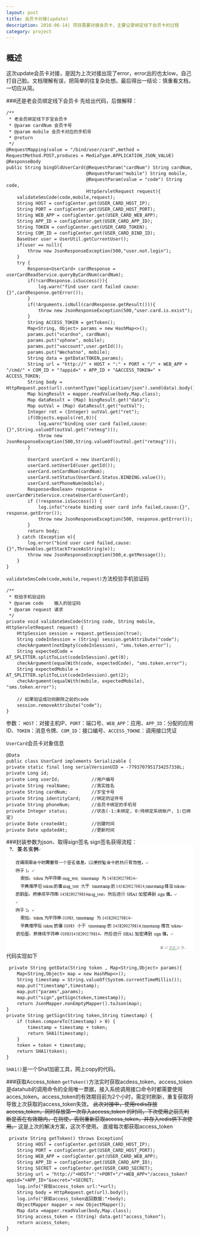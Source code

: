 ```yaml
---
layout: post
title: 会员卡对接(update)
description: 2016-06-14| 项目需要对接会员卡，主要记录绑定线下会员卡的过程
category: project
---
```


## 概述
这次update会员卡对接，是因为上次对接出现了error，error出的也太low，自己打自己脸。文档理解有误，把简单的往复杂处想。最后得出一结论：慎重看文档，一切应从简。

###还是老会员绑定线下会员卡
先给出代码，后做解释：

	/**
     * 老会员绑定线下岁宝会员卡
     * @param cardNum 会员卡号
     * @param mobile 会员卡对应的手机号
     * @return
     */
    @RequestMapping(value = "/bind/user/card",method = RequestMethod.POST,produces = MediaType.APPLICATION_JSON_VALUE)
    @ResponseBody
    public String bingOldUserCard(@RequestParam("cardNum") String cardNum,
                                  @RequestParam("mobile") String mobile,
                                  @RequestParam(value = "code") String code,
                                  HttpServletRequest request){
        validateSmsCode(code,mobile,request);
        String HOST = configCenter.get(USER_CARD_HOST_IP);
        String PORT = configCenter.get(USER_CARD_HOST_PORT);
        String WEB_APP = configCenter.get(USER_CARD_WEB_APP);
        String APP_ID = configCenter.get(USER_CARD_APP_ID);
        String TOKEN = configCenter.get(USER_CARD_TOKEN);
        String COM_ID = configCenter.get(USER_CARD_BIND_ID);
        BaseUser user = UserUtil.getCurrentUser();
        if(user == null){
            throw new JsonResponseException(500,"user.not.login");
        }
        try {
            Response<UserCard> cardResponse = userCardReadService.queryByCardNum(cardNum);
            if(!cardResponse.isSuccess()){
                log.warn("find user card failed cause:{}",cardResponse.getError());
            }
            if(!Arguments.isNull(cardResponse.getResult())){
                throw new JsonResponseException(500,"user.card.is.exist");
            }
            String ACCESS_TOKEN = getToken();
            Map<String, Object> params = new HashMap<>();
            params.put("vcardno", cardNum);
            params.put("vphone", mobile);
            params.put("vaccount",user.getId());
            params.put("Wechatno", mobile);
            String data = getData(TOKEN,params);
            String url = "http://" + HOST + ":" + PORT + "/" + WEB_APP + "/cmd/" + COM_ID + "?appid=" + APP_ID + "&ACCESS_TOKEN=" + ACCESS_TOKEN;
            String body = HttpRequest.post(url).contentType("application/json").send(data).body();
            Map bingResult = mapper.readValue(body,Map.class);
            Map dataResult = (Map) bingResult.get("data");
            Map outVal = (Map) dataResult.get("outVal");
            Integer ret = (Integer) outVal.get("ret");
            if(Objects.equals(ret,0)){
                log.warn("binding user card failed,cause:{}",String.valueOf(outVal.get("retmsg")));
                throw new JsonResponseException(500,String.valueOf(outVal.get("retmsg")));
            }

            UserCard userCard = new UserCard();
            userCard.setUserId(user.getId());
            userCard.setCardNum(cardNum);
            userCard.setStatus(UserCard.Status.BINDING.value());
            userCard.setPhoneNum(mobile);
            Response<Boolean> response = userCardWriteService.createUserCard(userCard);
            if (!response.isSuccess()) {
                log.info("create binding user card info failed,cause:{}", response.getError());
                throw new JsonResponseException(500, response.getError());
            }
            return body;
        } catch (Exception e){
            log.error("bind user card failed,cause:{}",Throwables.getStackTraceAsString(e));
            throw new JsonResponseException(500,e.getMessage());
        }
    }

`validateSmsCode(code,mobile,request)`方法校验手机验证码

	/**
     * 校验手机验证码
     * @param code    输入的验证码
     * @param request 请求
     */
    private void validateSmsCode(String code, String mobile, HttpServletRequest request) {
        HttpSession session = request.getSession(true);
        String codeInSession = (String) session.getAttribute("code");
        checkArgument(notEmpty(codeInSession), "sms.token.error");
        String expectedCode = AT_SPLITTER.splitToList(codeInSession).get(0);
        checkArgument(equalWith(code, expectedCode), "sms.token.error");
        String expectedMobile = AT_SPLITTER.splitToList(codeInSession).get(2);
        checkArgument(equalWith(mobile, expectedMobile), "sms.token.error");

        // 如果验证成功则删除之前的code
        session.removeAttribute("code");
    }

参数：
	`HOST`：对接主机IP、`PORT`：端口号、`WEB_APP`：应用、`APP_ID`：分配的应用ID、`TOKEN`：消息令牌、`COM_ID`：接口编号、`ACCESS_TOKNE`：调用接口凭证

`UserCard`会员卡对象信息

	@Data
	public class UserCard implements Serializable {
    private static final long serialVersionUID = -7793707951734257338L;
    private Long id;
    private Long userId;            //用户编号
    private String realName;        //真实姓名
    private String cardNum;         //岁宝卡号
    private String identityCard;    //绑定的证件号
    private String phoneNum;        //会员卡绑定的手机号
    private Integer status;         //状态(-1:未绑定, 0:待绑定系统帐户, 1:已绑定)
    private Date createdAt;         //创建时间
    private Date updatedAt;         //更新时间

###封装参数为json、取得sign签名
sign签名获得流程：
![get sign](/images/other/get-sign.png)
代码实现如下

	 private String getData(String token , Map<String,Object> params){
        Map<String,Object> map = new HashMap<>();
        String timestamp = String.valueOf(System.currentTimeMillis());
        map.put("timestamp",timestamp);
        map.put("params",params);
        map.put("sign",getSign(token,timestamp));
        return JsonMapper.nonEmptyMapper().toJson(map);
    }
    private String getSign(String token,String timestamp) {
        if (token.compareTo(timestamp) > 0) {
            timestamp = timestamp + token;
            return SHA1(timestamp);
        }
        token = token + timestamp;
        return SHA1(token);
    }
`SHA1()`是一个Sha1加密工具，网上copy的代码。

###获取Access_token
`getToken()`方法实时获取acdess_token，access_token是datahub的调用命令的全局唯一票据，接入系统调用接口命令时都需要使用acces_token。access_token的有效期目前为2个小时，需定时刷新，重复获取将导致上次获取的access_token失效。
~~此次对接中，使用redis存放access_token，同时存放第一次存入access_token 的时间，下次使用之前先判断是否在有效期内，在则使，否则重新获取access_token，并存入redis供下次使用。~~ 这是上次的解决方案，这次不使用。
	直接每次都获取access_token

	 private String getToken() throws Exception{
        String HOST = configCenter.get(USER_CARD_HOST_IP);
        String PORT = configCenter.get(USER_CARD_HOST_PORT);
        String WEB_APP = configCenter.get(USER_CARD_WEB_APP);
        String APP_ID = configCenter.get(USER_CARD_APP_ID);
        String SECRET = configCenter.get(USER_CARD_SECRET);
        String url = "http://"+HOST+":"+PORT+"/"+WEB_APP+"/access_token?appid="+APP_ID+"&secret="+SECRET;
        log.info("获取access_token url:"+url);
        String body = HttpRequest.get(url).body();
        log.info("获取access_token返回数据:"+body);
        ObjectMapper mapper = new ObjectMapper();
        Map data =mapper.readValue(body,Map.class);
        String access_token = (String) data.get("access_token");
        return access_token;
    }


[StrongL]:    http://stronglong.me  "StrongL"
